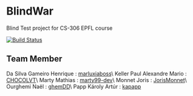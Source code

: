 # BlindWar
Blind Test project for CS-306 EPFL course

[![Build Status](https://api.cirrus-ci.com/github/BlindWar-SDP/BlindWar.svg)](https://cirrus-ci.com/github/BlindWar-SDP/BlindWar)


## Team Member
Da Silva Gameiro Henrique   : [marluxiaboss](https://github.com/marluxiaboss)\\
Keller Paul Alexandre Mario : [CHOCOLVT](https://github.com/CHOCOLVT)\\
Marty Mathias               : [marty99-dev](https://github.com/marty99-dev)\\
Monnet Joris                : [JorisMonnet](https://github.com/JorisMonnet)\\
Ourghemi Naël               : [ghemDD](https://github.com/ghemDD)\\
Papp Károly Artúr           : [kapapp](https://github.com/kapapp)

